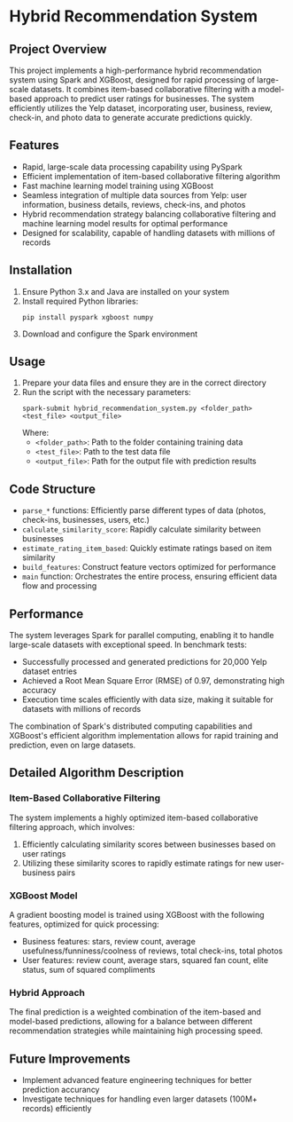 # Hybrid Recommendation System

## Project Overview
This project implements a high-performance hybrid recommendation system using Spark and XGBoost, designed for rapid processing of large-scale datasets. It combines item-based collaborative filtering with a model-based approach to predict user ratings for businesses. The system efficiently utilizes the Yelp dataset, incorporating user, business, review, check-in, and photo data to generate accurate predictions quickly.

## Features
- Rapid, large-scale data processing capability using PySpark
- Efficient implementation of item-based collaborative filtering algorithm
- Fast machine learning model training using XGBoost
- Seamless integration of multiple data sources from Yelp: user information, business details, reviews, check-ins, and photos
- Hybrid recommendation strategy balancing collaborative filtering and machine learning model results for optimal performance
- Designed for scalability, capable of handling datasets with millions of records

## Installation
1. Ensure Python 3.x and Java are installed on your system
2. Install required Python libraries:
   ```
   pip install pyspark xgboost numpy
   ```
3. Download and configure the Spark environment

## Usage
1. Prepare your data files and ensure they are in the correct directory
2. Run the script with the necessary parameters:
   ```
   spark-submit hybrid_recommendation_system.py <folder_path> <test_file> <output_file>
   ```
   Where:
   - `<folder_path>`: Path to the folder containing training data
   - `<test_file>`: Path to the test data file
   - `<output_file>`: Path for the output file with prediction results

## Code Structure
- `parse_*` functions: Efficiently parse different types of data (photos, check-ins, businesses, users, etc.)
- `calculate_similarity_score`: Rapidly calculate similarity between businesses
- `estimate_rating_item_based`: Quickly estimate ratings based on item similarity
- `build_features`: Construct feature vectors optimized for performance
- `main` function: Orchestrates the entire process, ensuring efficient data flow and processing

## Performance
The system leverages Spark for parallel computing, enabling it to handle large-scale datasets with exceptional speed. In benchmark tests:

- Successfully processed and generated predictions for 20,000 Yelp dataset entries
- Achieved a Root Mean Square Error (RMSE) of 0.97, demonstrating high accuracy
- Execution time scales efficiently with data size, making it suitable for datasets with millions of records

The combination of Spark's distributed computing capabilities and XGBoost's efficient algorithm implementation allows for rapid training and prediction, even on large datasets.

## Detailed Algorithm Description

### Item-Based Collaborative Filtering
The system implements a highly optimized item-based collaborative filtering approach, which involves:
1. Efficiently calculating similarity scores between businesses based on user ratings
2. Utilizing these similarity scores to rapidly estimate ratings for new user-business pairs

### XGBoost Model
A gradient boosting model is trained using XGBoost with the following features, optimized for quick processing:
- Business features: stars, review count, average usefulness/funniness/coolness of reviews, total check-ins, total photos
- User features: review count, average stars, squared fan count, elite status, sum of squared compliments

### Hybrid Approach
The final prediction is a weighted combination of the item-based and model-based predictions, allowing for a balance between different recommendation strategies while maintaining high processing speed.

## Future Improvements
- Implement advanced feature engineering techniques for better prediction accurancy
- Investigate techniques for handling even larger datasets (100M+ records) efficiently
